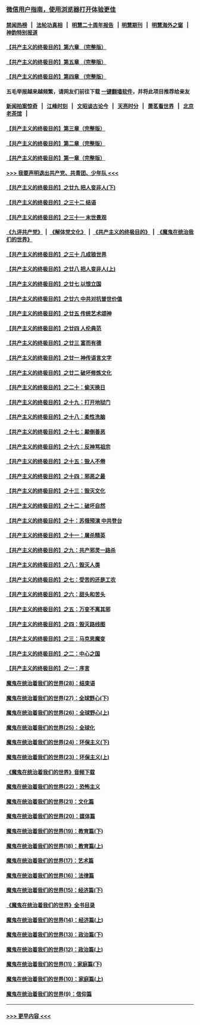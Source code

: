 ### [微信用户指南，使用浏览器打开体验更佳](https://github.com/gfw-breaker/banned-news1/blob/master/indexes/wechat-guide.md?t=0)
#### [禁闻热榜](热点新闻.md?t=0)  &nbsp;&nbsp;|&nbsp;&nbsp; [法轮功真相](https://github.com/gfw-breaker/truth/blob/master/README.md?t=0) &nbsp;&nbsp;|&nbsp;&nbsp; [明慧二十周年报告](https://github.com/gfw-breaker/mh-reports/blob/master/README.md?t=0) &nbsp;&nbsp;|&nbsp;&nbsp;[明慧期刊](https://github.com/gfw-breaker/mh-qikan) &nbsp;&nbsp;|&nbsp;&nbsp; [明慧海外之窗](https://github.com/gfw-breaker/mh-news/blob/master/README.md?t=0) &nbsp;&nbsp;|&nbsp;&nbsp; [神韵特别报道](https://github.com/gfw-breaker/mh-news/blob/master/shenyun.md?t=0)
#### [【共产主义的终极目的】第六章 （完整版）](../pages/nsc422/n11428913.md?t=02101055) 
#### [【共产主义的终极目的】第五章 （完整版）](../pages/nsc422/n11428912.md?t=02101055) 
#### [【共产主义的终极目的】第四章 （完整版）](../pages/nsc422/n11428907.md?t=02101055) 
#### 五毛举报越来越频繁，请网友们前往下载 [一键翻墙软件](https://github.com/gfw-breaker/ssr-accounts)，并将此项目推荐给亲友
#### [新闻拍案惊奇](https://github.com/gfw-breaker/banned-news1/blob/master/pages/link4.md) &nbsp;&nbsp;|&nbsp;&nbsp; [江峰时刻](https://github.com/gfw-breaker/banned-news1/blob/master/pages/link4.md) &nbsp;&nbsp;|&nbsp;&nbsp; [文昭谈古论今](https://github.com/gfw-breaker/banned-news1/blob/master/pages/link4.md) &nbsp;&nbsp;|&nbsp;&nbsp; [天亮时分](https://github.com/gfw-breaker/banned-news1/blob/master/pages/link4.md) &nbsp;&nbsp;|&nbsp;&nbsp; [萧茗看世界](https://github.com/gfw-breaker/banned-news1/blob/master/pages/link4.md) &nbsp;&nbsp;|&nbsp;&nbsp; [北京老茶馆](https://github.com/gfw-breaker/banned-news1/blob/master/pages/link4.md) &nbsp;&nbsp;|&nbsp;&nbsp; 
#### [【共产主义的终极目的】第三章（完整版）](../pages/nsc422/n11428848.md?t=02101055) 
#### [【共产主义的终极目的】第二章（完整版）](../pages/nsc422/n11428831.md?t=02101055) 
#### [【共产主义的终极目的】第一章（完整版）](../pages/nsc422/n11417651.md?t=02101055) 
#### [>>> 我要声明退出共产党、共青团、少年队 <<<](https://github.com/begood0513/goodnews/blob/master/quit/letter.md) 
#### [【共产主义的终极目的】之廿九 把人变非人(下)](../pages/nsc422/n11344140.md?t=02101055) 
#### [【共产主义的终极目的】之三十二 结语](../pages/nsc422/n11360535.md?t=02101055) 
#### [【共产主义的终极目的】之三十一 末世景观](../pages/nsc422/n11351129.md?t=02101055) 
#### [《九评共产党》](https://github.com/begood0513/9ping.md/blob/master/README.md) &nbsp;|&nbsp; [《解体党文化》](../../../../jtdwh.md/blob/master/README.md)  &nbsp;|&nbsp; [《共产主义的终极目的》](../../../../gczydzjmd.md/blob/master/README.md) &nbsp;|&nbsp; [《魔鬼在统治我们的世界》](../../../../mgztzwmdsj.md/blob/master/README.md) 
#### [【共产主义的终极目的】之三十 几成狼世界](../pages/nsc422/n11348280.md?t=02101055) 
#### [【共产主义的终极目的】之廿八 把人变非人(上)](../pages/nsc422/n11340492.md?t=02101055) 
#### [【共产主义的终极目的】之廿七 以恨立国](../pages/nsc422/n11336944.md?t=02101055) 
#### [【共产主义的终极目的】之廿六 中共对抗普世价值](../pages/nsc422/n11324785.md?t=02101055) 
#### [【共产主义的终极目的】之廿五 传统艺术颂神](../pages/nsc422/n11296396.md?t=02101055) 
#### [【共产主义的终极目的】之廿四 人伦典范](../pages/nsc422/n11296397.md?t=02101055) 
#### [【共产主义的终极目的】之廿三 富而有德](../pages/nsc422/n11283598.md?t=02101055) 
#### [【共产主义的终极目的】之廿一 神传语言文字](../pages/nsc422/n11263265.md?t=02101055) 
#### [【共产主义的终极目的】之廿二 破坏修炼文化](../pages/nsc422/n11245728.md?t=02101055) 
#### [【共产主义的终极目的】之二十：偷天换日](../pages/nsc422/n11238846.md?t=02101055) 
#### [【共产主义的终极目的】之十九：打开地狱门](../pages/nsc422/n11206376.md?t=02101055) 
#### [【共产主义的终极目的】之十八：柔性洗脑](../pages/nsc422/n11199994.md?t=02101055) 
#### [【共产主义的终极目的】之十七：颠倒善恶](../pages/nsc422/n11179782.md?t=02101055) 
#### [【共产主义的终极目的】之十六：反神骂祖宗](../pages/nsc422/n11166798.md?t=02101055) 
#### [【共产主义的终极目的】之十五：毁人不倦](../pages/nsc422/n11166792.md?t=02101055) 
#### [【共产主义的终极目的】之十四：邪恶之最](../pages/nsc422/n11150249.md?t=02101055) 
#### [【共产主义的终极目的】之十三：毁灭文化](../pages/nsc422/n11135227.md?t=02101055) 
#### [【共产主义的终极目的】之十二：破坏自然](../pages/nsc422/n11135214.md?t=02101055) 
#### [【共产主义的终极目的】之十：苏俄预演 中共登台](../pages/nsc422/n11118424.md?t=02101055) 
#### [【共产主义的终极目的】之十一：屠杀精英](../pages/nsc422/n11118442.md?t=02101055) 
#### [【共产主义的终极目的】之九：共产邪灵一路杀](../pages/nsc422/n11114139.md?t=02101055) 
#### [【共产主义的终极目的】之八：毁灭人类](../pages/nsc422/n11108503.md?t=02101055) 
#### [【共产主义的终极目的】之七：受苦的还是工农](../pages/nsc422/n11101809.md?t=02101055) 
#### [【共产主义的终极目的】之六：甜头和苦头](../pages/nsc422/n11096971.md?t=02101055) 
#### [【共产主义的终极目的】之五：万变不离其邪](../pages/nsc422/n11091285.md?t=02101055) 
#### [【共产主义的终极目的】之四：毁灭路线图](../pages/nsc422/n11086284.md?t=02101055) 
#### [【共产主义的终极目的】之三：马克思魔变](../pages/nsc422/n11061941.md?t=02101055) 
#### [【共产主义的终极目的】之二：中心之国](../pages/nsc422/n11047728.md?t=02101055) 
#### [【共产主义的终极目的】之一：序言](../pages/nsc422/n11086077.md?t=02101055) 
#### [魔鬼在统治着我们的世界(28)：结束语](../pages/nsc422/n10936246.md?t=02101055) 
#### [魔鬼在统治着我们的世界(27)：全球野心(下)](../pages/nsc422/n10928319.md?t=02101055) 
#### [魔鬼在统治着我们的世界(26)：全球野心(上)](../pages/nsc422/n10900318.md?t=02101055) 
#### [魔鬼在统治着我们的世界(25)：全球化](../pages/nsc422/n10788205.md?t=02101055) 
#### [魔鬼在统治着我们的世界(24)：环保主义(下)](../pages/nsc422/n10695307.md?t=02101055) 
#### [魔鬼在统治着我们的世界(23)：环保主义(上)](../pages/nsc422/n10688613.md?t=02101055) 
#### [《魔鬼在统治着我们的世界》音频下载](../pages/nsc422/n10635553.md?t=02101055) 
#### [魔鬼在统治着我们的世界(22)：恐怖主义](../pages/nsc422/n10614727.md?t=02101055) 
#### [魔鬼在统治着我们的世界(21)：文化篇](../pages/nsc422/n10597706.md?t=02101055) 
#### [魔鬼在统治着我们的世界(20)：媒体篇](../pages/nsc422/n10586579.md?t=02101055) 
#### [魔鬼在统治着我们的世界(19)：教育篇(下)](../pages/nsc422/n10564808.md?t=02101055) 
#### [魔鬼在统治着我们的世界(18)：教育篇(上)](../pages/nsc422/n10526970.md?t=02101055) 
#### [魔鬼在统治着我们的世界(17)：艺术篇](../pages/nsc422/n10499093.md?t=02101055) 
#### [魔鬼在统治着我们的世界(16)：法律篇](../pages/nsc422/n10485969.md?t=02101055) 
#### [魔鬼在统治着我们的世界(15)：经济篇(下)](../pages/nsc422/n10469975.md?t=02101055) 
#### [《魔鬼在统治着我们的世界》全书目录](../pages/nsc422/n10464261.md?t=02101055) 
#### [魔鬼在统治着我们的世界(14)：经济篇(上)](../pages/nsc422/n10457370.md?t=02101055) 
#### [魔鬼在统治着我们的世界(13)：政治篇(下)](../pages/nsc422/n10448270.md?t=02101055) 
#### [魔鬼在统治着我们的世界(12)：政治篇(上)](../pages/nsc422/n10444576.md?t=02101055) 
#### [魔鬼在统治着我们的世界(11)：家庭篇(下)](../pages/nsc422/n10440961.md?t=02101055) 
#### [魔鬼在统治着我们的世界(10)：家庭篇(上)](../pages/nsc422/n10435448.md?t=02101055) 
#### [魔鬼在统治着我们的世界(9)：信仰篇](../pages/nsc422/n10432159.md?t=02101055) 

----
#### [ >>> 更早内容 <<< ](../indexes/nsc422-earlier.md)
